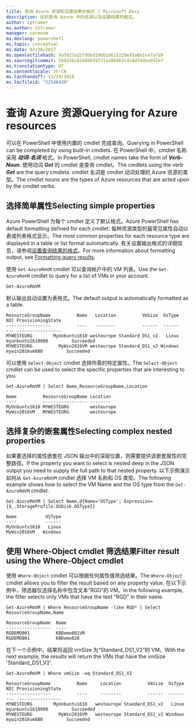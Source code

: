 ```yaml
---
title: 查询 Azure 资源和设置结果的格式 | Microsoft Docs
description: 如何查询 Azure 中的资源以及设置结果的格式。
author: sptramer
ms.author: sttramer
manager: carmonm
ms.devlang: powershell
ms.topic: conceptual
ms.date: 03/30/2017
ms.openlocfilehash: 9a7627a25f9bbd196b1d615229e45a6e1ce7a7d9
ms.sourcegitcommit: 558436c824d9b59731aa9b963cdc8df4dea932e7
ms.translationtype: HT
ms.contentlocale: zh-CN
ms.lasthandoff: 11/29/2018
ms.locfileid: "52586439"
---
```

# <a name="querying-for-azure-resources"></a><span data-ttu-id="40536-103">查询 Azure 资源</span><span class="sxs-lookup"><span data-stu-id="40536-103">Querying for Azure resources</span></span>

<span data-ttu-id="40536-104">可以在 PowerShell 中使用内置的 cmdlet 完成查询。</span><span class="sxs-lookup"><span data-stu-id="40536-104">Querying in PowerShell can be completed by using built-in cmdlets.</span></span> <span data-ttu-id="40536-105">在 PowerShell 中，cmdlet 名称采用 **_动词-名词_** 格式。</span><span class="sxs-lookup"><span data-stu-id="40536-105">In PowerShell, cmdlet names take the form of **_Verb-Noun_**.</span></span> <span data-ttu-id="40536-106">使用动词 **_Get_** 的 cmdlet 是查询 cmdlet。</span><span class="sxs-lookup"><span data-stu-id="40536-106">The cmdlets using the verb **_Get_** are the query cmdlets.</span></span> <span data-ttu-id="40536-107">cmdlet 名词是 cmdlet 动词处理的 Azure 资源的类型。</span><span class="sxs-lookup"><span data-stu-id="40536-107">The cmdlet nouns are the types of Azure resources that are acted upon by the cmdlet verbs.</span></span>

## <a name="selecting-simple-properties"></a><span data-ttu-id="40536-108">选择简单属性</span><span class="sxs-lookup"><span data-stu-id="40536-108">Selecting simple properties</span></span>

<span data-ttu-id="40536-109">Azure PowerShell 为每个 cmdlet 定义了默认格式。</span><span class="sxs-lookup"><span data-stu-id="40536-109">Azure PowerShell has default formatting defined for each cmdlet.</span></span> <span data-ttu-id="40536-110">每种资源类型的最常见属性自动以表或列表格式显示。</span><span class="sxs-lookup"><span data-stu-id="40536-110">The most common properties for each resource type are displayed in a table or list format automatically.</span></span> <span data-ttu-id="40536-111">有关设置输出格式的详细信息，请参阅[设置查询结果的格式](formatting-output.md)。</span><span class="sxs-lookup"><span data-stu-id="40536-111">For more information about formatting output, see [Formatting query results](formatting-output.md).</span></span>

<span data-ttu-id="40536-112">使用 `Get-AzureRmVM` cmdlet 可以查询帐户中的 VM 列表。</span><span class="sxs-lookup"><span data-stu-id="40536-112">Use the `Get-AzureRmVM` cmdlet to query for a list of VMs in your account.</span></span>

```powershell-interactive
Get-AzureRmVM
```

<span data-ttu-id="40536-113">默认输出自动设置为表格式。</span><span class="sxs-lookup"><span data-stu-id="40536-113">The default output is automatically formatted as a table.</span></span>

```output
ResourceGroupName          Name   Location          VmSize  OsType              NIC ProvisioningState
-----------------          ----   --------          ------  ------              --- -----------------
MYWESTEURG        MyUnbuntu1610 westeurope Standard_DS1_v2   Linux myunbuntu1610980         Succeeded
MYWESTEURG          MyWin2016VM westeurope Standard_DS1_v2 Windows   mywin2016vm880         Succeeded
```

<span data-ttu-id="40536-114">可以使用 `Select-Object` cmdlet 选择所需的特定属性。</span><span class="sxs-lookup"><span data-stu-id="40536-114">The `Select-Object` cmdlet can be used to select the specific properties that are interesting to you.</span></span>

```powershell-interactive
Get-AzureRmVM | Select Name,ResourceGroupName,Location
```

```output
Name          ResourceGroupName Location
----          ----------------- --------
MyUnbuntu1610 MYWESTEURG        westeurope
MyWin2016VM   MYWESTEURG        westeurope
```

## <a name="selecting-complex-nested-properties"></a><span data-ttu-id="40536-115">选择复杂的嵌套属性</span><span class="sxs-lookup"><span data-stu-id="40536-115">Selecting complex nested properties</span></span>

<span data-ttu-id="40536-116">如果要选择的属性嵌套在 JSON 输出中的深层位置，则需要提供该嵌套属性的完整路径。</span><span class="sxs-lookup"><span data-stu-id="40536-116">If the property you want to select is nested deep in the JSON output you need to supply the full path to that nested property.</span></span> <span data-ttu-id="40536-117">以下示例演示如何从 `Get-AzureRmVM` cmdlet 选择 VM 名称和 OS 类型。</span><span class="sxs-lookup"><span data-stu-id="40536-117">The following example shows how to select the VM Name and the OS type from the `Get-AzureRmVM` cmdlet.</span></span>

```powershell-interactive
Get-AzureRmVM | Select Name,@{Name='OSType'; Expression={$_.StorageProfile.OSDisk.OSType}}
```

```output
Name           OSType
----           ------
MyUnbuntu1610   Linux
MyWin2016VM   Windows
```

## <a name="filter-result-using-the-where-object-cmdlet"></a><span data-ttu-id="40536-118">使用 Where-Object cmdlet 筛选结果</span><span class="sxs-lookup"><span data-stu-id="40536-118">Filter result using the Where-Object cmdlet</span></span>

<span data-ttu-id="40536-119">使用 `Where-Object` cmdlet 可以根据任何属性值筛选结果。</span><span class="sxs-lookup"><span data-stu-id="40536-119">The `Where-Object` cmdlet allows you to filter the result based on any property value.</span></span> <span data-ttu-id="40536-120">在以下示例中，筛选器仅选择名称中包含文本“RGD”的 VM。</span><span class="sxs-lookup"><span data-stu-id="40536-120">In the following example, the filter selects only VMs that have the text "RGD" in their name.</span></span>

```powershell-interactive
Get-AzureRmVM | Where ResourceGroupName -like RGD* | Select ResourceGroupName,Name
```

```output
ResourceGroupName  Name
-----------------  ----
RGDEMO001          KBDemo001VM
RGDEMO001          KBDemo020
```

<span data-ttu-id="40536-121">在下一个示例中，结果将返回 vmSize 为“Standard_DS1_V2”的 VM。</span><span class="sxs-lookup"><span data-stu-id="40536-121">With the next example, the results will return the VMs that have the vmSize 'Standard_DS1_V2'.</span></span>

```powershell-interactive
Get-AzureRmVM | Where vmSize -eq Standard_DS1_V2
```

```output
ResourceGroupName          Name     Location          VmSize  OsType              NIC ProvisioningState
-----------------          ----     --------          ------  ------              --- -----------------
MYWESTEURG        MyUnbuntu1610   westeurope Standard_DS1_v2   Linux myunbuntu1610980         Succeeded
MYWESTEURG          MyWin2016VM   westeurope Standard_DS1_v2 Windows   mywin2016vm880         Succeeded
```
